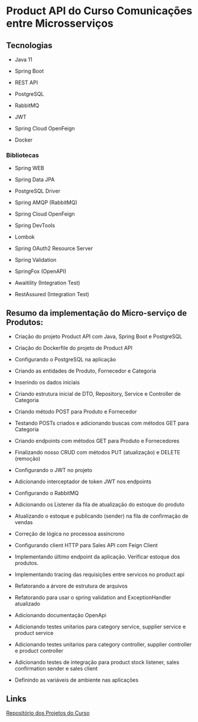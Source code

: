 # Product API do Curso Comunicações entre Microsserviços

## Tecnologias 

- Java 11

- Spring Boot

- REST API

- PostgreSQL

- RabbitMQ

- JWT

- Spring Cloud OpenFeign

- Docker

### Bibliotecas

- Spring WEB

- Spring Data JPA

- PostgreSQL Driver

- Spring AMQP (RabbitMQ)

- Spring Cloud OpenFeign

- Spring DevTools

- Lombok

- Spring OAuth2 Resource Server

- Spring Validation

- SpringFox (OpenAPI)

- Awaitility (Integration Test)

- RestAssured (Integration Test)

## Resumo da implementação do Micro-serviço de Produtos:

- Criação do projeto Product API com Java, Spring Boot e PostgreSQL

- Criação do Dockerfile do projeto de Product API

- Configurando o PostgreSQL na aplicação

- Criando as entidades de Produto, Fornecedor e Categoria

- Inserindo os dados iniciais

- Criando estrutura inicial de DTO, Repository, Service e Controller de Categoria

- Criando método POST para Produto e Fornecedor

- Testando POSTs criados e adicionando buscas com métodos GET para Categoria

- Criando endpoints com métodos GET para Produto e Fornecedores

- Finalizando nosso CRUD com métodos PUT (atualização) e DELETE (remoção)

- Configurando o JWT no projeto

- Adicionando interceptador de token JWT nos endpoints

- Configurando o RabbitMQ

- Adicionando os Listener da fila de atualização do estoque do produto

- Atualizando o estoque e publicando (sender) na fila de confirmação de vendas

- Correção de lógica no processoa assíncrono

- Configurando client HTTP para Sales API com Feign Client

- Implementando último endpoint da aplicação. Verificar estoque dos produtos.

- Implementando tracing das requisições entre servicos no product api

- Refatorando a árvore de estrutura de arquivos

- Refatorando para usar o spring validation and ExceptionHandler atualizado

- Adicionando documentação OpenApi

- Adicionando testes unitarios para category service, supplier service e product service

- Adicionando testes unitarios para category controller, supplier controller e product controller

- Adicionando testes de integração para product stock listener, sales confirmation sender e sales client

- Definindo as variáveis de ambiente nas aplicações

## Links

[Repositório dos Projetos do Curso](https://github.com/rodolfoHOk/udemy.comunicacao-microsservicos)
